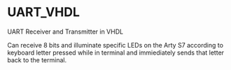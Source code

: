 # UART_VHDL
UART Receiver and Transmitter in VHDL

Can receive 8 bits and illuminate specific LEDs on the Arty S7 according to keyboard letter pressed while in terminal and immiediately sends that letter back to the terminal.

